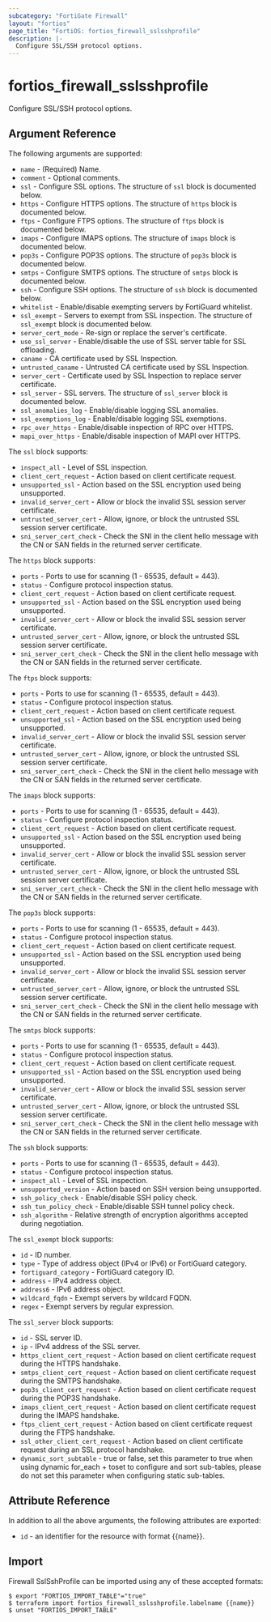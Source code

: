 ```yaml
---
subcategory: "FortiGate Firewall"
layout: "fortios"
page_title: "FortiOS: fortios_firewall_sslsshprofile"
description: |-
  Configure SSL/SSH protocol options.
---
```


# fortios_firewall_sslsshprofile
Configure SSL/SSH protocol options.

## Argument Reference


The following arguments are supported:

* `name` - (Required) Name.
* `comment` - Optional comments.
* `ssl` - Configure SSL options. The structure of `ssl` block is documented below.
* `https` - Configure HTTPS options. The structure of `https` block is documented below.
* `ftps` - Configure FTPS options. The structure of `ftps` block is documented below.
* `imaps` - Configure IMAPS options. The structure of `imaps` block is documented below.
* `pop3s` - Configure POP3S options. The structure of `pop3s` block is documented below.
* `smtps` - Configure SMTPS options. The structure of `smtps` block is documented below.
* `ssh` - Configure SSH options. The structure of `ssh` block is documented below.
* `whitelist` - Enable/disable exempting servers by FortiGuard whitelist.
* `ssl_exempt` - Servers to exempt from SSL inspection. The structure of `ssl_exempt` block is documented below.
* `server_cert_mode` - Re-sign or replace the server's certificate.
* `use_ssl_server` - Enable/disable the use of SSL server table for SSL offloading.
* `caname` - CA certificate used by SSL Inspection.
* `untrusted_caname` - Untrusted CA certificate used by SSL Inspection.
* `server_cert` - Certificate used by SSL Inspection to replace server certificate.
* `ssl_server` - SSL servers. The structure of `ssl_server` block is documented below.
* `ssl_anomalies_log` - Enable/disable logging SSL anomalies.
* `ssl_exemptions_log` - Enable/disable logging SSL exemptions.
* `rpc_over_https` - Enable/disable inspection of RPC over HTTPS.
* `mapi_over_https` - Enable/disable inspection of MAPI over HTTPS.

The `ssl` block supports:

* `inspect_all` - Level of SSL inspection.
* `client_cert_request` - Action based on client certificate request.
* `unsupported_ssl` - Action based on the SSL encryption used being unsupported.
* `invalid_server_cert` - Allow or block the invalid SSL session server certificate.
* `untrusted_server_cert` - Allow, ignore, or block the untrusted SSL session server certificate.
* `sni_server_cert_check` - Check the SNI in the client hello message with the CN or SAN fields in the returned server certificate.

The `https` block supports:

* `ports` - Ports to use for scanning (1 - 65535, default = 443).
* `status` - Configure protocol inspection status.
* `client_cert_request` - Action based on client certificate request.
* `unsupported_ssl` - Action based on the SSL encryption used being unsupported.
* `invalid_server_cert` - Allow or block the invalid SSL session server certificate.
* `untrusted_server_cert` - Allow, ignore, or block the untrusted SSL session server certificate.
* `sni_server_cert_check` - Check the SNI in the client hello message with the CN or SAN fields in the returned server certificate.

The `ftps` block supports:

* `ports` - Ports to use for scanning (1 - 65535, default = 443).
* `status` - Configure protocol inspection status.
* `client_cert_request` - Action based on client certificate request.
* `unsupported_ssl` - Action based on the SSL encryption used being unsupported.
* `invalid_server_cert` - Allow or block the invalid SSL session server certificate.
* `untrusted_server_cert` - Allow, ignore, or block the untrusted SSL session server certificate.
* `sni_server_cert_check` - Check the SNI in the client hello message with the CN or SAN fields in the returned server certificate.

The `imaps` block supports:

* `ports` - Ports to use for scanning (1 - 65535, default = 443).
* `status` - Configure protocol inspection status.
* `client_cert_request` - Action based on client certificate request.
* `unsupported_ssl` - Action based on the SSL encryption used being unsupported.
* `invalid_server_cert` - Allow or block the invalid SSL session server certificate.
* `untrusted_server_cert` - Allow, ignore, or block the untrusted SSL session server certificate.
* `sni_server_cert_check` - Check the SNI in the client hello message with the CN or SAN fields in the returned server certificate.

The `pop3s` block supports:

* `ports` - Ports to use for scanning (1 - 65535, default = 443).
* `status` - Configure protocol inspection status.
* `client_cert_request` - Action based on client certificate request.
* `unsupported_ssl` - Action based on the SSL encryption used being unsupported.
* `invalid_server_cert` - Allow or block the invalid SSL session server certificate.
* `untrusted_server_cert` - Allow, ignore, or block the untrusted SSL session server certificate.
* `sni_server_cert_check` - Check the SNI in the client hello message with the CN or SAN fields in the returned server certificate.

The `smtps` block supports:

* `ports` - Ports to use for scanning (1 - 65535, default = 443).
* `status` - Configure protocol inspection status.
* `client_cert_request` - Action based on client certificate request.
* `unsupported_ssl` - Action based on the SSL encryption used being unsupported.
* `invalid_server_cert` - Allow or block the invalid SSL session server certificate.
* `untrusted_server_cert` - Allow, ignore, or block the untrusted SSL session server certificate.
* `sni_server_cert_check` - Check the SNI in the client hello message with the CN or SAN fields in the returned server certificate.

The `ssh` block supports:

* `ports` - Ports to use for scanning (1 - 65535, default = 443).
* `status` - Configure protocol inspection status.
* `inspect_all` - Level of SSL inspection.
* `unsupported_version` - Action based on SSH version being unsupported.
* `ssh_policy_check` - Enable/disable SSH policy check.
* `ssh_tun_policy_check` - Enable/disable SSH tunnel policy check.
* `ssh_algorithm` - Relative strength of encryption algorithms accepted during negotiation.

The `ssl_exempt` block supports:

* `id` - ID number.
* `type` - Type of address object (IPv4 or IPv6) or FortiGuard category.
* `fortiguard_category` - FortiGuard category ID.
* `address` - IPv4 address object.
* `address6` - IPv6 address object.
* `wildcard_fqdn` - Exempt servers by wildcard FQDN.
* `regex` - Exempt servers by regular expression.

The `ssl_server` block supports:

* `id` - SSL server ID.
* `ip` - IPv4 address of the SSL server.
* `https_client_cert_request` - Action based on client certificate request during the HTTPS handshake.
* `smtps_client_cert_request` - Action based on client certificate request during the SMTPS handshake.
* `pop3s_client_cert_request` - Action based on client certificate request during the POP3S handshake.
* `imaps_client_cert_request` - Action based on client certificate request during the IMAPS handshake.
* `ftps_client_cert_request` - Action based on client certificate request during the FTPS handshake.
* `ssl_other_client_cert_request` - Action based on client certificate request during an SSL protocol handshake.
* `dynamic_sort_subtable` - true or false, set this parameter to true when using dynamic for_each + toset to configure and sort sub-tables, please do not set this parameter when configuring static sub-tables.

## Attribute Reference

In addition to all the above arguments, the following attributes are exported:
* `id` - an identifier for the resource with format {{name}}.

## Import

Firewall SslSshProfile can be imported using any of these accepted formats:
```
$ export "FORTIOS_IMPORT_TABLE"="true"
$ terraform import fortios_firewall_sslsshprofile.labelname {{name}}
$ unset "FORTIOS_IMPORT_TABLE"
```
